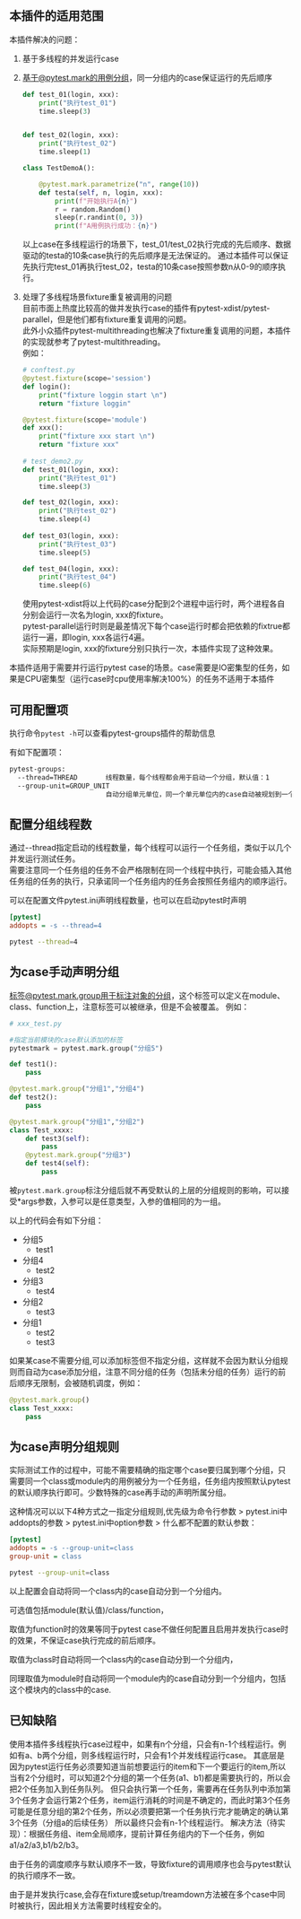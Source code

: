 
## 本插件的适用范围
本插件解决的问题：
1. 基于多线程的并发运行case
2. 基于@pytest.mark的用例分组，同一分组内的case保证运行的先后顺序
    ```python
    def test_01(login, xxx):
        print("执行test_01")
        time.sleep(3)


    def test_02(login, xxx):
        print("执行test_02")
        time.sleep(1)
    
    class TestDemoA():
    
        @pytest.mark.parametrize("n", range(10))
        def testa(self, n, login, xxx):
            print(f"开始执行A{n}")
            r = random.Random()
            sleep(r.randint(0, 3))
            print(f"A用例执行成功：{n}")
    ```
    
    以上case在多线程运行的场景下，test_01/test_02执行完成的先后顺序、数据驱动的testa的10条case执行的先后顺序是无法保证的。
    通过本插件可以保证先执行完test_01再执行test_02，testa的10条case按照参数n从0-9的顺序执行。
    
3. 处理了多线程场景fixture重复被调用的问题  
    目前市面上热度比较高的做并发执行case的插件有pytest-xdist/pytest-parallel，但是他们都有fixture重复调用的问题。  
    此外小众插件pytest-multithreading也解决了fixture重复调用的问题，本插件的实现就参考了pytest-multithreading。  
    例如：
    ```python
    # conftest.py
    @pytest.fixture(scope='session')
    def login():
        print("fixture loggin start \n")
        return "fixture loggin"
    
    @pytest.fixture(scope='module')
    def xxx():
        print("fixture xxx start \n")
        return "fixture xxx"
        
    # test_demo2.py
    def test_01(login, xxx):
        print("执行test_01")
        time.sleep(3)
    
    def test_02(login, xxx):
        print("执行test_02")
        time.sleep(4)
     
    def test_03(login, xxx):
        print("执行test_03")
        time.sleep(5)
    
    def test_04(login, xxx):
        print("执行test_04")
        time.sleep(6)
    ```
    使用pytest-xdist将以上代码的case分配到2个进程中运行时，两个进程各自分别会运行一次名为login, xxx的fixture。      
    pytest-parallel运行时则是最差情况下每个case运行时都会把依赖的fixtrue都运行一遍，即login, xxx各运行4遍。      
    实际预期是login, xxx的fixture分别只执行一次，本插件实现了这种效果。        


本插件适用于需要并行运行pytest case的场景。case需要是IO密集型的任务，如果是CPU密集型（运行case时cpu使用率解决100%）的任务不适用于本插件


## 可用配置项
执行命令`pytest -h`可以查看pytest-groups插件的帮助信息    

有如下配置项：     
```bash
pytest-groups:
  --thread=THREAD       线程数量，每个线程都会用于启动一个分组，默认值：1
  --group-unit=GROUP_UNIT
                        自动分组单元单位，同一个单元单位内的case自动被规划到一个分组内，可选值：module(默认值)/class/function
```


## 配置分组线程数
通过--thread指定启动的线程数量，每个线程可以运行一个任务组，类似于以几个并发运行测试任务。   
需要注意同一个任务组的任务不会严格限制在同一个线程中执行，可能会插入其他任务组的任务的执行，只承诺同一个任务组内的任务会按照任务组内的顺序运行。

可以在配置文件pytest.ini声明线程数量，也可以在启动pytest时声明
```ini
[pytest]
addopts = -s --thread=4
```
```bash
pytest --thread=4
```

## 为case手动声明分组
标签@pytest.mark.group用于标注对象的分组，这个标签可以定义在module、class、function上，注意标签可以被继承，但是不会被覆盖。
例如：
```python
# xxx_test.py

#指定当前模块的case默认添加的标签
pytestmark = pytest.mark.group("分组5")

def test1():
    pass

@pytest.mark.group("分组1","分组4")
def test2():
    pass

@pytest.mark.group("分组1","分组2")
class Test_xxxx:
    def test3(self):
        pass
    @pytest.mark.group("分组3")
    def test4(self):
        pass
```
被`pytest.mark.group`标注分组后就不再受默认的上层的分组规则的影响，可以接受*args参数，入参可以是任意类型，入参的值相同的为一组。

以上的代码会有如下分组：
* 分组5
    - test1
* 分组4
    - test2
* 分组3
    - test4
* 分组2
    - test3
* 分组1
    - test2
    - test3

如果某case不需要分组,可以添加标签但不指定分组，这样就不会因为默认分组规则而自动为case添加分组，注意不同分组的任务（包括未分组的任务）运行的前后顺序无限制，会被随机调度，例如：
```python
@pytest.mark.group()
class Test_xxxx:
    pass
```

## 为case声明分组规则
实际测试工作的过程中，可能不需要精确的指定哪个case要归属到哪个分组，只需要同一个class或module内的用例被分为一个任务组，任务组内按照默认pytest的默认顺序执行即可。少数特殊的case再手动的声明所属分组。

这种情况可以以下4种方式之一指定分组规则,优先级为命令行参数 > pytest.ini中addopts的参数 > pytest.ini中option参数 > 什么都不配置的默认参数：
```ini
[pytest]
addopts = -s --group-unit=class
group-unit = class
```
```bash
pytest --group-unit=class
```
以上配置会自动将同一个class内的case自动分到一个分组内。

可选值包括module(默认值)/class/function，

取值为function时的效果等同于pytest case不做任何配置且启用并发执行case时的效果，不保证case执行完成的前后顺序。

取值为class时自动将同一个class内的case自动分到一个分组内，

同理取值为module时自动将同一个module内的case自动分到一个分组内，包括这个模块内的class中的case.


## 已知缺陷
使用本插件多线程执行case过程中，如果有n个分组，只会有n-1个线程运行。例如有a、b两个分组，则多线程运行时，只会有1个并发线程运行case。
其底层是因为pytest运行任务必须要知道当前想要运行的item和下一个要运行的item,所以当有2个分组时，可以知道2个分组的第一个任务(a1、b1)都是需要执行的，所以会把2个任务加入到任务队列。
但只会执行第一个任务，需要再在任务队列中添加第3个任务才会运行第2个任务，item运行消耗的时间是不确定的，而此时第3个任务可能是任意分组的第2个任务，所以必须要把第一个任务执行完才能确定的确认第3个任务（分组a的后续任务）
所以最终只会有n-1个线程运行。
解决方法（待实现）：根据任务组、item全局顺序，提前计算任务组内的下一个任务，例如a1/a2/a3,b1/b2/b3。

由于任务的调度顺序与默认顺序不一致，导致fixture的调用顺序也会与pytest默认的执行顺序不一致。

由于是并发执行case,会存在fixture或setup/treamdown方法被在多个case中同时被执行，因此相关方法需要时线程安全的。
